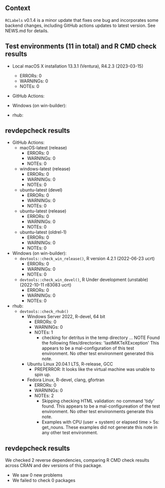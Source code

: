 ## Context

`RCLabels` v0.1.4 is a minor update that fixes one bug and 
incorporates some backend changes, 
including GitHub actions updates to latest version.
See NEWS.md for details.

## Test environments (11 in total) and R CMD check results

* Local macOS X installation 13.3.1 (Ventura), R4.2.3 (2023-03-15)
    * ERRORs: 0
    * WARNINGs: 0
    * NOTEs: 0
* GitHub Actions:
    
    
* Windows (on win-builder):
    
    
    
    
* rhub:
    
    
    
    
    
## revdepcheck results

    
    
    
    
    
    
    
    

* GitHub Actions:
    * macOS-latest (release)
        * ERRORs: 0
        * WARNINGs: 0
        * NOTEs: 0
    * windows-latest (release)
        * ERRORs: 0
        * WARNINGs: 0
        * NOTEs: 0
    * ubuntu-latest (devel)
        * ERRORs: 0
        * WARNINGs: 0
        * NOTEs: 0
    * ubuntu-latest (release)
        * ERRORs: 0
        * WARNINGs: 0
        * NOTEs: 0
    * ubuntu-latest (oldrel-1)
        * ERRORs: 0
        * WARNINGs: 0
        * NOTEs: 0
* Windows (on win-builder):
    * `devtools::check_win_release()`, R version 4.2.1 (2022-06-23 ucrt)
        * ERRORs: 0
        * WARNINGs: 0
        * NOTEs: 0
    * `devtools::check_win_devel()`, R Under development (unstable) (2022-10-11 r83083 ucrt)
        * ERRORs: 0
        * WARNINGs: 0
        * NOTEs: 0
* rhub:
    * `devtools::check_rhub()`
        * Windows Server 2022, R-devel, 64 bit
            * ERRORs: 0
            * WARNINGs: 0
            * NOTEs: 1 
              - checking for detritus in the temp directory ... NOTE
                Found the following files/directories:
                'lastMiKTeXException'
                This appears to be a mal-configuration 
                of this test environment. 
                No other test environment generated this note.
        * Ubuntu Linux 20.04.1 LTS, R-release, GCC
            * PREPERROR: It looks like the virtual machine was unable to spin up.
        * Fedora Linux, R-devel, clang, gfortran
            * ERRORs: 0
            * WARNINGs: 0
            * NOTEs: 2
              - Skipping checking HTML validation: no command 'tidy' found. 
                This appears to be a mal-configureation of the test environment.
                No other test environments generate this note.
              - Examples with CPU (user + system) or elapsed time > 5s: get_nouns.
                These examples did not generate this note in any other test environment.

## revdepcheck results

We checked 2 reverse dependencies, comparing R CMD check results across CRAN and dev versions of this package.

 * We saw 0 new problems
 * We failed to check 0 packages

